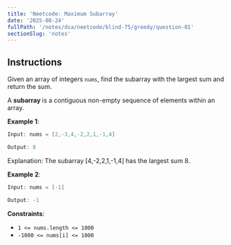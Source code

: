 ```yaml
---
title: 'Neetcode: Maximum Subarray'
date: '2025-08-24'
fullPath: '/notes/dsa/neetcode/blind-75/greedy/question-01'
sectionSlug: 'notes'
---
```


## Instructions

Given an array of integers `nums`, find the subarray with the largest sum and return the sum.

A **subarray** is a contiguous non-empty sequence of elements within an array.

**Example 1**:

```java
Input: nums = [2,-3,4,-2,2,1,-1,4]

Output: 8
```

Explanation: The subarray [4,-2,2,1,-1,4] has the largest sum 8.

**Example 2**:

```java
Input: nums = [-1]

Output: -1
```

**Constraints**:

- `1 <= nums.length <= 1000`
- `-1000 <= nums[i] <= 1000`
